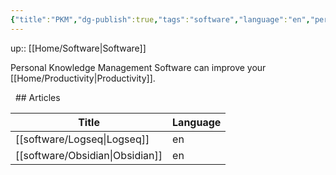 ```yaml
---
{"title":"PKM","dg-publish":true,"tags":"software","language":"en","permalink":"/software/pkm/","dgPassFrontmatter":true}
---
```


up:: [[Home/Software\|Software]]

Personal Knowledge Management Software can improve your [[Home/Productivity\|Productivity]].


  ## Articles

| Title                              | Language |
| ---------------------------------- | -------- |
| [[software/Logseq\|Logseq]]     | en       |
| [[software/Obsidian\|Obsidian]] | en       |

